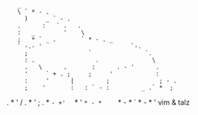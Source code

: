       _                        
       \ ` * - .                    
         )     _ ` - .                 
       .      :   ` .   .                
       :   _        '    \               
       ;   * ` _ .       ` * - . _          
       ` -.- '                         `-.       
         ;                 `               `.     
         : .                 .               \    
         .   \      .       :      . - '      .   
         '     ` + . ;     ;     '            :   
         :     '      |         ;              ; - . 
         ;    '       :   : ` - :         _ .` *  ;
   . * '   /    . * '   ;   . * ` - +'   ` * ' 
   ` * - *     ` * - *    ` * - * ' vim & talz
